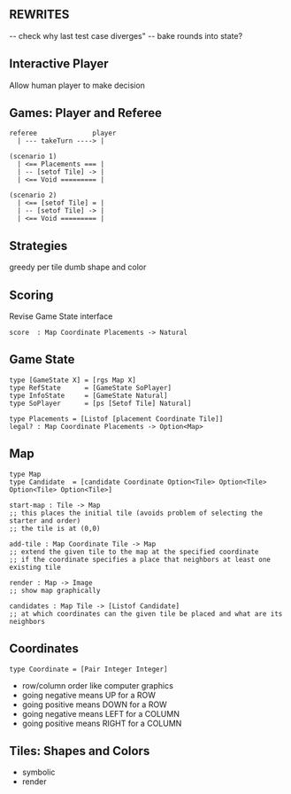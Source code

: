 ## REWRITES

-- check why last test case diverges"
-- bake rounds into state? 

## Interactive Player

Allow human player to make decision 

## Games: Player and Referee

```
referee              player
  | --- takeTurn ----> |

(scenario 1)
  | <== Placements === | 
  | -- [setof Tile] -> |
  | <== Void ========= | 

(scenario 2)
  | <== [setof Tile] = | 
  | -- [setof Tile] -> |
  | <== Void ========= | 
```

## Strategies

greedy per tile
dumb shape and color

## Scoring 

Revise Game State interface 

```
score  : Map Coordinate Placements -> Natural
```

## Game State 

```
type [GameState X] = [rgs Map X]
type RefState      = [GameState SoPlayer]
type InfoState     = [GameState Natural]
type SoPlayer      = [ps [Setof Tile] Natural]

type Placements = [Listof [placement Coordinate Tile]]
legal? : Map Coordinate Placements -> Option<Map>
```

## Map

```
type Map
type Candidate  = [candidate Coordinate Option<Tile> Option<Tile> Option<Tile> Option<Tile>]
```

```
start-map : Tile -> Map
;; this places the initial tile (avoids problem of selecting the starter and order)
;; the tile is at (0,0)
```

```
add-tile : Map Coordinate Tile -> Map 
;; extend the given tile to the map at the specified coordinate
;; if the coordinate specifies a place that neighbors at least one existing tile
```

```
render : Map -> Image
;; show map graphically 
```

```
candidates : Map Tile -> [Listof Candidate]
;; at which coordinates can the given tile be placed and what are its neighbors
```

## Coordinates

```
type Coordinate = [Pair Integer Integer]
```

- row/column order like computer graphics 
- going negative means UP for a ROW
- going positive means DOWN for a ROW
- going negative means LEFT for a COLUMN
- going positive means RIGHT for a COLUMN 

## Tiles: Shapes and Colors 

- symbolic
- render
